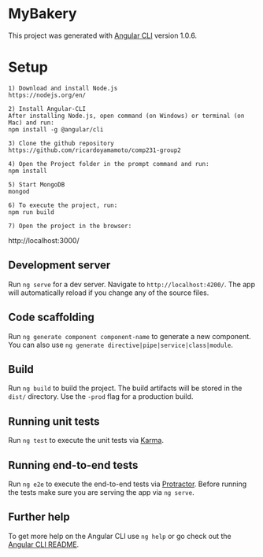 # MyBakery

This project was generated with [Angular CLI](https://github.com/angular/angular-cli) version 1.0.6.

# Setup
	1) Download and install Node.js
	https://nodejs.org/en/

	2) Install Angular-CLI
	After installing Node.js, open command (on Windows) or terminal (on Mac) and run:
	npm install -g @angular/cli
	
	3) Clone the github repository
	https://github.com/ricardoyamamoto/comp231-group2
	
	4) Open the Project folder in the prompt command and run:
	npm install
	
	5) Start MongoDB
	mongod
	
	6) To execute the project, run:
	npm run build
	
	7) Open the project in the browser:
  http://localhost:3000/


## Development server

Run `ng serve` for a dev server. Navigate to `http://localhost:4200/`. The app will automatically reload if you change any of the source files.

## Code scaffolding

Run `ng generate component component-name` to generate a new component. You can also use `ng generate directive|pipe|service|class|module`.

## Build

Run `ng build` to build the project. The build artifacts will be stored in the `dist/` directory. Use the `-prod` flag for a production build.

## Running unit tests

Run `ng test` to execute the unit tests via [Karma](https://karma-runner.github.io).

## Running end-to-end tests

Run `ng e2e` to execute the end-to-end tests via [Protractor](http://www.protractortest.org/).
Before running the tests make sure you are serving the app via `ng serve`.

## Further help

To get more help on the Angular CLI use `ng help` or go check out the [Angular CLI README](https://github.com/angular/angular-cli/blob/master/README.md).
